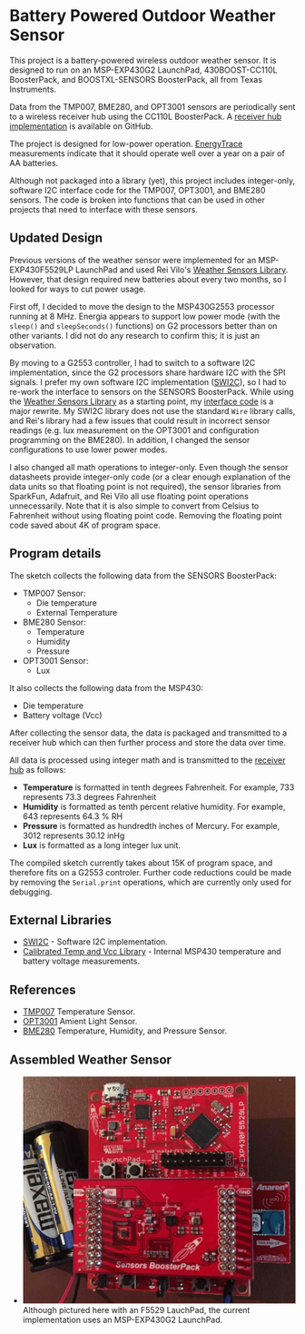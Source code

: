Battery Powered Outdoor Weather Sensor
======================================

This project is a battery-powered wireless outdoor weather sensor. It is designed to run on an MSP-EXP430G2 LaunchPad, 430BOOST-CC110L BoosterPack, and BOOSTXL-SENSORS BoosterPack, all from Texas Instruments.

Data from the TMP007, BME280, and OPT3001 sensors are periodically sent to a wireless receiver hub using the CC110L BoosterPack. A [receiver hub implementation](https://github.com/Andy4495/Wireless-Sensor-Receiver-Hub) is available on GitHub.

The project is designed for low-power operation. [EnergyTrace](http://www.ti.com/tool/ENERGYTRACE) measurements indicate that it should operate well over a year on a pair of AA batteries.

Although not packaged into a library (yet), this project includes integer-only, software I2C interface code for the TMP007, OPT3001, and BME280 sensors. The code is broken into functions that can be used in other projects that need to interface with these sensors.

## Updated Design ##

Previous versions of the weather sensor were implemented for an MSP-EXP430F5529LP LaunchPad and used Rei Vilo's [Weather Sensors Library](https://github.com/rei-vilo/SensorsWeather_Library). However, that design required new batteries about every two months, so I looked for ways to cut power usage.

First off, I decided to move the design to the MSP430G2553 processor running at 8 MHz. Energia appears to support low power mode (with the `sleep()` and `sleepSeconds()` functions) on G2 processors better than on other variants. I did not do any research to confirm this; it is just an observation.

By moving to a G2553 controller, I had to switch to a software I2C implementation, since the G2 processors share hardware I2C with the SPI signals. I prefer my own software I2C implementation ([SWI2C](https://github.com/Andy4495/SWI2C)), so I had to re-work the interface to sensors on the SENSORS BoosterPack. While using the [Weather Sensors Library](https://github.com/rei-vilo/SensorsWeather_Library) as a starting point, my [interface code](./sensor_functions.ino) is a major rewrite. My SWI2C library does not use the standard `Wire` library calls, and Rei's library had a few issues that could result in incorrect sensor readings (e.g. lux measurement on the OPT3001 and configuration programming on the BME280). In addition, I changed the sensor configurations to use lower power modes.

I also changed all math operations to integer-only. Even though the sensor datasheets provide integer-only code (or a clear enough explanation of the data units so that floating point is not required), the sensor libraries from SparkFun, Adafruit, and Rei Vilo all use floating point operations unnecessarily. Note that it is also simple to convert from Celsius to Fahrenheit without using floating point code. Removing the floating point code saved about 4K of program space.

## Program details ##
The sketch collects the following data from the SENSORS BoosterPack:

- TMP007 Sensor:
     - Die temperature
     - External Temperature
- BME280 Sensor:
     - Temperature
     - Humidity
     - Pressure
- OPT3001 Sensor:
     - Lux

It also collects the following data from the MSP430:

- Die temperature
- Battery voltage (Vcc)

After collecting the sensor data, the data is packaged and transmitted to a receiver hub which can then further process and store the data over time.

All data is processed using integer math and is transmitted to the [receiver hub](https://github.com/Andy4495/Wireless-Sensor-Receiver-Hub) as follows:

- **Temperature** is formatted in tenth degrees Fahrenheit. For example, 733 represents 73.3 degrees Fahrenheit
- **Humidity** is formatted as tenth percent relative humidity. For example, 643 represents 64.3 % RH
- **Pressure** is formatted as hundredth inches of Mercury. For example, 3012 represents 30.12 inHg
- **Lux** is formatted as a long integer lux unit.

The compiled sketch currently takes about 15K of program space, and therefore fits on a G2553 controler. Further code reductions could be made by removing the `Serial.print` operations, which are currently only used for debugging.

## External Libraries ##
* [SWI2C](https://github.com/Andy4495/SWI2C) - Software I2C implementation.
* [Calibrated Temp and Vcc Library](https://github.com/Andy4495/MspTandV) - Internal MSP430 temperature and battery voltage measurements.

## References ##
* [TMP007](https://cdn-shop.adafruit.com/datasheets/tmp007.pdf) Temperature Sensor.
* [OPT3001](http://www.ti.com/lit/ds/symlink/opt3001.pdf) Amient Light Sensor.
* [BME280](https://ae-bst.resource.bosch.com/media/_tech/media/datasheets/BST-BME280_DS002.pdf) Temperature, Humidity, and Pressure Sensor.

## Assembled Weather Sensor ##
- ![Weather Sensor: CC110L BoosterPack(bottom), MSP-EXPF5529LP LaunchPad (middle), and SENSORS BoosterPack (top), powered by 2xAA batteries.](jpg/WeatherSensor.jpg)
Although pictured here with an F5529 LauchPad, the current implementation uses an MSP-EXP430G2 LaunchPad.
